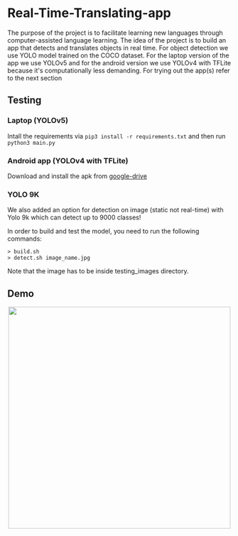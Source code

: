 # Real-Time-Translating-app

The purpose of the project is to facilitate learning new languages through computer-assisted language learning. The idea of the project is to build an app that detects and translates objects in real time. For object detection we use YOLO model trained on the COCO dataset. For the laptop version of the app we use YOLOv5 and for the android version we use YOLOv4 with TFLite because it's computationally less demanding. For trying out the app(s) refer to the next section

## Testing

### Laptop (YOLOv5)

Intall the requirements via `pip3 install -r requirements.txt` and then run `python3 main.py`

### Android app (YOLOv4 with TFLite)

Download and install the apk from [google-drive](https://drive.google.com/file/d/1Gx48kttmMPT5u6n4GA95ywp23GxwEJRt/view?usp=sharing)

### YOLO 9K

We also added an option for detection on image (static not real-time) with Yolo 9k which can detect up to 9000 classes!

In order to build and test the model, you need to run the following commands:
```
> build.sh
> detect.sh image_name.jpg
```

Note that the image has to be inside testing_images directory.

## Demo

<p align="center">
  <img src="https://media1.tenor.com/images/5f00d7d2dafbd476151ade014a8a563f/tenor.gif" width="500"><br/>
</p>
